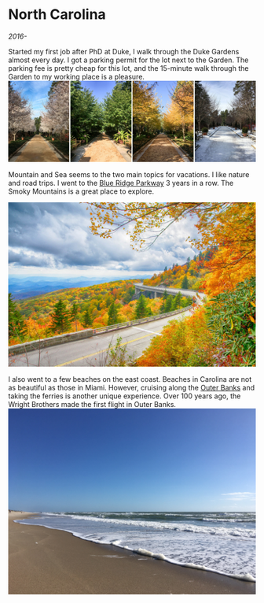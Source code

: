 # North Carolina

_2016-_

Started my first job after PhD at Duke, I walk through the Duke Gardens almost every day. I got a parking permit for the lot next to the Garden. The parking fee is pretty cheap for this lot, and the 15-minute walk through the Garden to my working place is a pleasure.
![Four Seasons of Duke Gardens](../../../static/images/swan/NC/DukeGarden.jpg)

Mountain and Sea seems to the two main topics for vacations. I like nature and road trips. I went to the [Blue Ridge Parkway](/page/swan/20161000_BlueRidgePkwy/) 3 years in a row. The Smoky Mountains is a great place to explore.

![Blue Ridge Parkway](../../../static/images/swan/1610BlueRidgePkwy/20161016_IMGP8864_HDR.jpg)

I also went to a few beaches on the east coast. Beaches in Carolina are not as beautiful as those in Miami. However, cruising along the [Outer Banks](/page/swan/20170704_OuterBanks/) and taking the ferries is another unique experience. Over 100 years ago, the Wright Brothers made the first flight in Outer Banks.
![Carolina Beach](../../../static/images/swan/1710CarolinaBeach/20171001_IMG_1141.jpg)